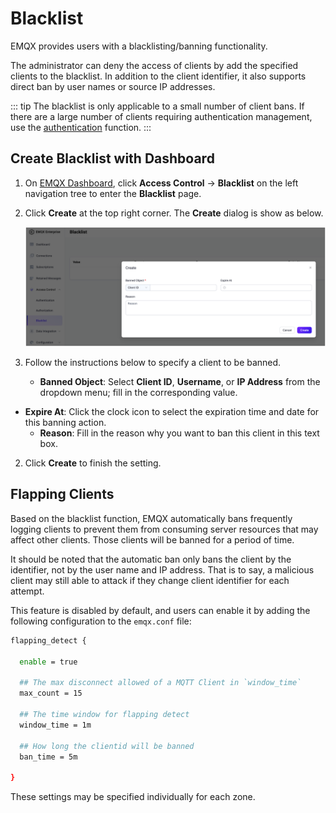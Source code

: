 # Blacklist

EMQX provides users with a blacklisting/banning functionality.

The administrator can deny the access of clients by add the specified clients to the blacklist. In addition to the client identifier, it also supports direct ban by user names or source IP addresses.

::: tip
The blacklist is only applicable to a small number of client bans. If there are a large number of clients requiring authentication management, use the [authentication](./authn/authn.md) function.
:::

## Create Blacklist with Dashboard

1. On [EMQX Dashboard](http://127.0.0.1:18083/#/authentication), click **Access Control** -> **Blacklist** on the left navigation tree to enter the **Blacklist** page. 

2. Click **Create** at the top right corner. The **Create** dialog is show as below.

   ![image](./assets/blacklist_create_ee.png)

3. Follow the instructions below to specify a client to be banned.

   - **Banned Object**: Select **Client ID**, **Username**, or **IP Address** from the dropdown menu; fill in the corresponding value.
- **Expire At**: Click the clock icon to select the expiration time and date for this banning action.
   - **Reason**: Fill in the reason why you want to ban this client in this text box.

2. Click **Create** to finish the setting.

## Flapping Clients

Based on the blacklist function, EMQX automatically bans frequently logging clients to prevent them from consuming server resources that may affect other clients. Those clients will be banned for a period of time.

It should be noted that the automatic ban only bans the client by the identifier, not by the user name and IP address. That is to say, a malicious client may still able to attack if they change client identifier for each attempt.

This feature is disabled by default, and users can enable it by adding the following configuration to the `emqx.conf` file:

```bash
flapping_detect {

  enable = true

  ## The max disconnect allowed of a MQTT Client in `window_time`
  max_count = 15

  ## The time window for flapping detect
  window_time = 1m

  ## How long the clientid will be banned
  ban_time = 5m

}
```

These settings may be specified individually for each zone.
